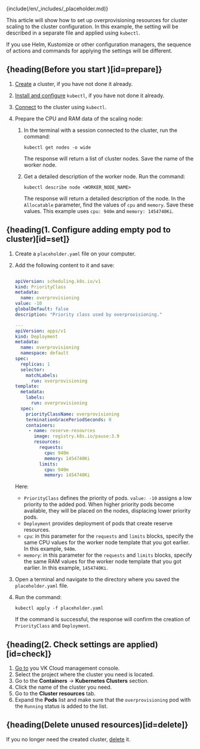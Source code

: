 {include(/en/_includes/_placeholder.md)}

This article will show how to set up overprovisioning resources for cluster scaling to the cluster configuration. In this example, the setting will be described in a separate file and applied using `kubectl`.

<info>

If you use Helm, Kustomize or other configuration managers, the sequence of actions and commands for applying the settings will be different.

</info>

## {heading(Before you start )[id=prepare]}

1. [Create](../../instructions/create-cluster) a cluster, if you have not done it already.
1. [Install and configure](../../connect/kubectl) `kubectl`, if you have not done it already.
1. [Connect](../../connect/kubectl#checking_connection_to_cluster) to the cluster using `kubectl`.
1. Prepare the CPU and RAM data of the scaling node:

    1. In the terminal with a session connected to the cluster, run the command:

       ```console
       kubectl get nodes -o wide
       ```

       The response will return a list of cluster nodes. Save the name of the worker node.

    1. Get a detailed description of the worker node. Run the command:

       ```console
       kubectl describe node <WORKER_NODE_NAME>
       ```

       The response will return a detailed description of the node. In the `Allocatable` parameter, find the values of `cpu` and `memory`. Save these values. This example uses `cpu: 940m` and `memory: 1454740Ki`.

## {heading(1. Configure adding empty pod to cluster)[id=set]}

1. Create a `placeholder.yaml` file on your computer.
1. Add the following content to it and save:

   ```yaml

   apiVersion: scheduling.k8s.io/v1
   kind: PriorityClass
   metadata:
     name: overprovisioning
   value: -10
   globalDefault: false
   description: "Priority class used by overprovisioning."

   ---
   apiVersion: apps/v1
   kind: Deployment
   metadata:
     name: overprovisioning
     namespace: default
   spec:
     replicas: 1
     selector:
       matchLabels:
         run: overprovisioning
   template:
     metadata:
       labels:
         run: overprovisioning
     spec:
       priorityClassName: overprovisioning
       terminationGracePeriodSeconds: 0
       containers:
        - name: reserve-resources
          image: registry.k8s.io/pause:3.9
          resources:
            requests:
              cpu: 940m
              memory: 1454740Ki
            limits:
              cpu: 940m
              memory: 1454740Ki
   ```

   Here:

    - `PriorityClass` defines the priority of pods. `value: -10` assigns a low priority to the added pod. When higher priority pods become available, they will be placed on the nodes, displacing lower priority pods.
    - `Deployment` provides deployment of pods that create reserve resources.
    - `cpu`: in this parameter for the `requests` and `limits` blocks, specify the same CPU values for the worker node template that you got earlier. In this example, `940m`.
    - `memory`: in this parameter for the `requests` and `limits` blocks, specify the same RAM values for the worker node template that you got earlier. In this example, `1454740Ki`.

1. Open a terminal and navigate to the directory where you saved the `placeholder.yaml` file.
1. Run the command:

   ```console
   kubectl apply -f placeholder.yaml
   ```

   If the command is successful, the response will confirm the creation of `PriorityClass` and `Deployment`.

## {heading(2. Check settings are applied)[id=check]}

1. [Go to](https://msk.cloud.vk.com/app/) you VK Cloud management console.
1. Select the project where the cluster you need is located.
1. Go to the **Containers** → **Kubernetes Clusters** section.
1. Click the name of the cluster you need.
1. Go to the **Cluster resources** tab.
1. Expand the **Pods** list and make sure that the `overprovisioning` pod with the `Running` status is added to the list.

## {heading(Delete unused resources)[id=delete]}

If you no longer need the created cluster, [delete](../../instructions/manage-cluster#delete_cluster) it.